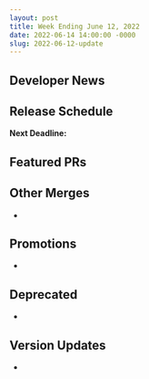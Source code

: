 ```yaml
---
layout: post
title: Week Ending June 12, 2022
date: 2022-06-14 14:00:00 -0000
slug: 2022-06-12-update
---
```


## Developer News


## Release Schedule

**Next Deadline:**


## Featured PRs


## Other Merges

*

## Promotions

*

## Deprecated

*

## Version Updates

*
